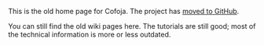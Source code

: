 This is the old home page for Cofoja. The project has [moved to GitHub](https://github.com/nhatminhle/cofoja).

You can still find the old wiki pages here. The tutorials are still good; most of the technical information is more or less outdated.